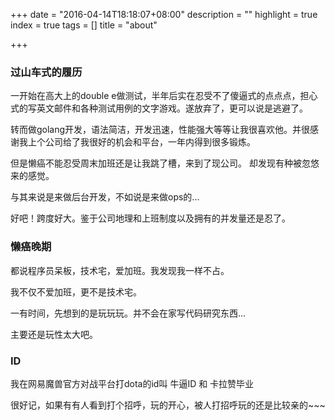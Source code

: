 +++
date = "2016-04-14T18:18:07+08:00"
description = ""
highlight = true
index = true
tags = []
title = "about"

+++

### 过山车式的履历

一开始在高大上的double e做测试，半年后实在忍受不了傻逼式的点点点，担心式的写英文邮件和各种测试用例的文字游戏。遂放弃了，更可以说是逃避了。

转而做golang开发，语法简洁，开发迅速，性能强大等等让我很喜欢他。并很感谢我上个公司给了我很好的机会和平台，一年内得到很多锻炼。

但是懒癌不能忍受周末加班还是让我跳了槽，来到了现公司。 却发现有种被忽悠来的感觉。

与其来说是来做后台开发，不如说是来做ops的...

好吧！跨度好大。鉴于公司地理和上班制度以及拥有的并发量还是忍了。

### 懒癌晚期
都说程序员呆板，技术宅，爱加班。我发现我一样不占。

我不仅不爱加班，更不是技术宅。

一有时间，先想到的是玩玩玩。并不会在家写代码研究东西...

主要还是玩性太大吧。

### ID
我在网易魔兽官方对战平台打dota的id叫 牛逼ID 和 卡拉赞毕业 

很好记，如果有有人看到打个招呼，玩的开心，被人打招呼玩的还是比较亲的~~~